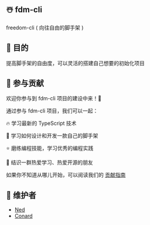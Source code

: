 ## ☃️ fdm-cli
freedom-cli ( 向往自由的脚手架 )

## 📜 目的
提高脚手架的自由度，可以灵活的搭建自己想要的初始化项目

## 🤝 参与贡献
欢迎你参与到 fdm-cli 项目的建设中来！🎉

通过参与 fdm-cli 项目，我们可以一起：

🔥 学习最新的 TypeScript 技术

🎁 学习如何设计和开发一款自己的脚手架

⭐ 磨练编程技能，学习优秀的编程实践

🎊 结识一群热爱学习、热爱开源的朋友

如果你不知道从哪儿开始，可以阅读我们的 [贡献指南](https://github.com/wangenze267/fdm-cli/blob/dev/Contributor.md)

## 🌠 维护者
- [Ned](https://github.com/wangenze267)
- [Conard](https://github.com/Conard-Ferenc)
